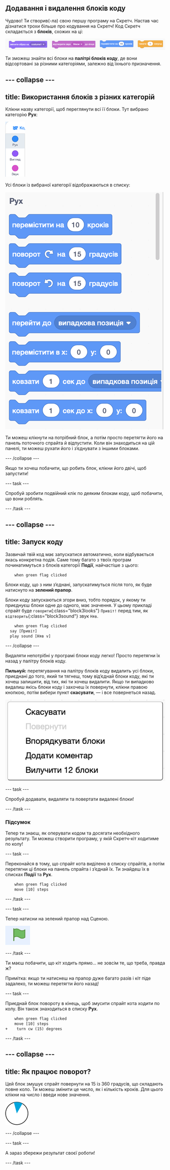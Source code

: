 ## Додавання і видалення блоків коду

Чудово! Ти створив(-ла) свою першу програму на Скретч. Настав час дізнатися трохи більше про кодування на Скретч! Код Скретч складається з **блоків**, схожих на ці:

![](images/code1.png)

Ти зможеш знайти всі блоки на **палітрі блоків коду**, де вони відсортовані за різними категоріями, залежно від їхнього призначення.

--- collapse ---
---
title: Використання блоків з різних категорій
---

Клікни назву категорії, щоб переглянути всі її блоки. Тут вибрано категорію **Рух**:

![](images/code2a.png)

Усі блоки із вибраної категорії відображаються в списку:

![](images/code2b.png)

Ти можеш клікнути на потрібний блок, а потім просто перетягти його на панель поточного спрайта й відпустити. Коли він знаходиться на цій панелі, ти можеш рухати його і з’єднувати з іншими блоками.

--- /collapse --- 

Якщо ти хочеш побачити, що робить блок, клікни його двічі, щоб запустити!

--- task ---

Спробуй зробити подвійний клік по деяким блокам коду, щоб побачити, що вони роблять.

--- /task ---

--- collapse ---
---
title: Запуск коду
---

Зазвичай твій код має запускатися автоматично, коли відбувається якась конкретна подія. Саме тому багато з твоїх програм починатимуться з блоків категорії **Події**, найчастіше з цього:

```blocks3
    when green flag clicked
```

Блоки коду, що з ним з’єднані, запускатимуться після того, як буде натиснуто на **зелений прапор**.

Блоки коду запускаються згори вниз, тобто порядок, у якому ти приєднуєш блоки одне до одного, має значення. У цьому прикладі спрайт буде `говорити`{:class="block3looks"} `Привіт!` перед тим, як `відтворить`{:class="block3sound"} звук `Няв`.

```blocks3
    when green flag clicked
  say [Привіт]
  play sound [Няв v]
```

--- /collapse ---

Видаляти непотрібні у програмі блоки коду легко! Просто перетягни їх назад у палітру блоків коду.

**Пильнуй:** перетягування на палітру блоків коду видалить усі блоки, приєднані до того, який ти тягнеш, тому від’єднай блоки коду, які ти хочеш залишити, від тих, які ти хочеш видалити. Якщо ти випадково видалиш якісь блоки коду і захочеш їх повернути, клікни правою кнопкою, потім вибери пункт **скасувати**, — і все повернеться назад.

![](images/code6.png)

--- task ---

Спробуй додавати, видаляти та повертати видалені блоки!

--- /task ---

### Підсумок

Тепер ти знаєш, як оперувати кодом та досягати необхідного результату. Ти можеш створити програму, у якій Скретч-кіт ходитиме по колу!

--- task ---

Переконайся в тому, що спрайт кота виділено в списку спрайтів, а потім перетягни ці блоки на панель спрайта і з’єднай їх. Ти знайдеш їх в списках **Події** та **Рух**.

```blocks3
    when green flag clicked
    move [10] steps
```

--- /task ---

--- task ---

Тепер натисни на зелений прапор над Сценою.

![](images/code7.png)

--- /task ---

Ти маєш побачити, що кіт ходить прямо... не зовсім те, що треба, правда ж?

Примітка: якщо ти натиснеш на прапор дуже багато разів і кіт піде задалеко, ти можеш перетягти його назад!

--- task ---

Приєднай блок повороту в кінець, щоб змусити спрайт кота ходити по колу. Він також знаходиться в списку **Рух**.

```blocks3
    when green flag clicked
    move [10] steps
+    turn cw (15) degrees
```

--- /task ---

--- collapse ---
---
title: Як працює поворот?
---

Цей блок змушує спрайт повернути на 15 із 360 градусів, що складають повне коло. Ти можеш змінити це число, як і кількість кроків. Для цього клікни на число і введи нове значення.

![](images/code9.png)

--- /collapse ---

--- task ---

А зараз збережи результат своєї роботи!

--- /task ---